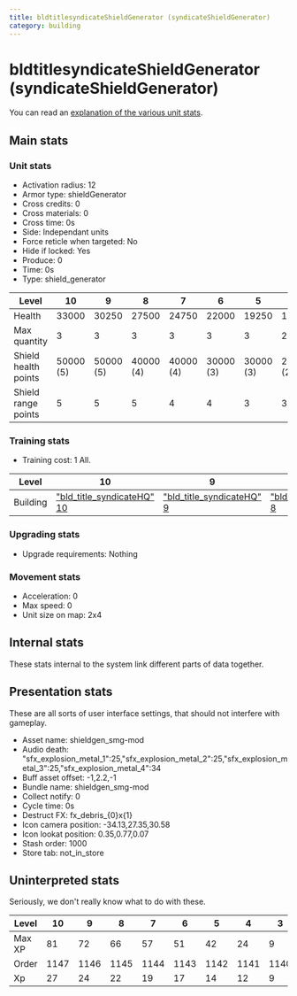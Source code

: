 ```yaml
---
title: bldtitlesyndicateShieldGenerator (syndicateShieldGenerator)
category: building
---
```


# bldtitlesyndicateShieldGenerator (syndicateShieldGenerator)

You can read an [explanation  of the various unit stats](unitexplained.md).

## Main stats

### Unit stats

  * Activation radius: 12
  * Armor type: shieldGenerator
  * Cross credits: 0
  * Cross materials: 0
  * Cross time: 0s
  * Side: Independant units
  * Force reticle when targeted: No
  * Hide if locked: Yes
  * Produce: 0
  * Time: 0s
  * Type: shield_generator

|Level               |10       |9        |8        |7        |6        |5        |4        |3        |2        |1        |
|--------------------|---------|---------|---------|---------|---------|---------|---------|---------|---------|---------|
|Health              |33000    |30250    |27500    |24750    |22000    |19250    |16500    |11000    |7150     |1100     |
|Max quantity        |3        |3        |3        |3        |3        |3        |2        |1        |1        |1        |
|Shield health points|50000 (5)|50000 (5)|40000 (4)|40000 (4)|30000 (3)|30000 (3)|20000 (2)|20000 (2)|10000 (1)|10000 (1)|
|Shield range points |5        |5        |5        |4        |4        |3        |3        |2        |2        |1        |


### Training stats

  * Training cost: 1 All.

|Level   |10                                            |9                                            |8                                            |7                                            |6                                            |5                                            |1-4                                          |
|--------|----------------------------------------------|---------------------------------------------|---------------------------------------------|---------------------------------------------|---------------------------------------------|---------------------------------------------|---------------------------------------------|
|Building|["bld_title_syndicateHQ" 10](syndicateHQ.html)|["bld_title_syndicateHQ" 9](syndicateHQ.html)|["bld_title_syndicateHQ" 8](syndicateHQ.html)|["bld_title_syndicateHQ" 7](syndicateHQ.html)|["bld_title_syndicateHQ" 6](syndicateHQ.html)|["bld_title_syndicateHQ" 5](syndicateHQ.html)|["bld_title_syndicateHQ" 4](syndicateHQ.html)|


### Upgrading stats

  * Upgrade requirements: Nothing

### Movement stats

  * Acceleration: 0
  * Max speed: 0
  * Unit size on map: 2x4

## Internal stats

These stats internal to the system link different parts of data together.


## Presentation stats

These are all sorts of user interface settings, that should not interfere with gameplay.

  * Asset name: shieldgen_smg-mod
  * Audio death: "sfx_explosion_metal_1":25,"sfx_explosion_metal_2":25,"sfx_explosion_metal_3":25,"sfx_explosion_metal_4":34
  * Buff asset offset: -1,2.2,-1
  * Bundle name: shieldgen_smg-mod
  * Collect notify: 0
  * Cycle time: 0s
  * Destruct FX: fx_debris_{0}x{1}
  * Icon camera position: -34.13,27.35,30.58
  * Icon lookat position: 0.35,0.77,0.07
  * Stash order: 1000
  * Store tab: not_in_store

## Uninterpreted stats

Seriously, we don't really know what to do with these.

|Level |10  |9   |8   |7   |6   |5   |4   |3   |2   |1   |
|------|----|----|----|----|----|----|----|----|----|----|
|Max XP|81  |72  |66  |57  |51  |42  |24  |9   |8   |5   |
|Order |1147|1146|1145|1144|1143|1142|1141|1140|1139|1138|
|Xp    |27  |24  |22  |19  |17  |14  |12  |9   |8   |5   |


